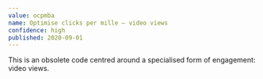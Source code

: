 ```yaml
---
value: ocpmba
name: Optimise clicks per mille – video views
confidence: high
published: 2020-09-01
---
```


This is an obsolete code centred around a specialised form of engagement: video views.
